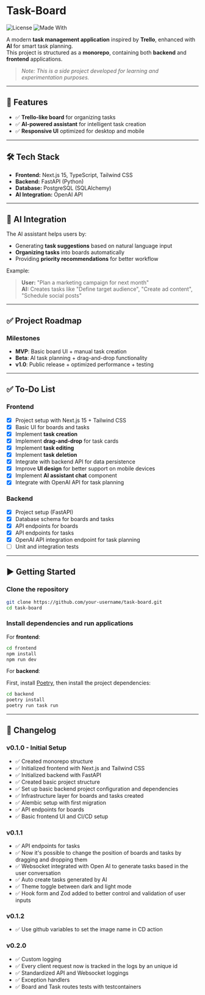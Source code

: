 # Task-Board

![License](https://img.shields.io/badge/license-MIT-blue)
![Made With](https://img.shields.io/badge/made%20with-AI-blueviolet)

A modern **task management application** inspired by **Trello**, enhanced with **AI** for smart task planning.  
This project is structured as a **monorepo**, containing both **backend** and **frontend** applications.

> _Note: This is a side project developed for learning and experimentation purposes._

---

## 🚀 Features

- ✅ **Trello-like board** for organizing tasks
- ✅ **AI-powered assistant** for intelligent task creation
- ✅ **Responsive UI** optimized for desktop and mobile

---

## 🛠 Tech Stack

- **Frontend:** Next.js 15, TypeScript, Tailwind CSS
- **Backend:** FastAPI (Python)
- **Database:** PostgreSQL (SQLAlchemy)
- **AI Integration:** OpenAI API

---

## 🤖 AI Integration

The AI assistant helps users by:

- Generating **task suggestions** based on natural language input
- **Organizing tasks** into boards automatically
- Providing **priority recommendations** for better workflow

Example:

> **User:** "Plan a marketing campaign for next month"  
> **AI:** Creates tasks like "Define target audience", "Create ad content", "Schedule social posts"

---

## ✅ Project Roadmap

### **Milestones**

- **MVP**: Basic board UI + manual task creation
- **Beta**: AI task planning + drag-and-drop functionality
- **v1.0**: Public release + optimized performance + testing

---

## ✅ To-Do List

### **Frontend**

- [x] Project setup with Next.js 15 + Tailwind CSS
- [x] Basic UI for boards and tasks
- [x] Implement **task creation**
- [x] Implement **drag-and-drop** for task cards
- [x] Implement **task editing**
- [x] Implement **task deletion**
- [x] Integrate with backend API for data persistence
- [x] Improve **UI design** for better support on mobile devices
- [x] Implement **AI assistant chat** component
- [x] Integrate with OpenAI API for task planning

### **Backend**

- [x] Project setup (FastAPI)
- [x] Database schema for boards and tasks
- [x] API endpoints for boards
- [x] API endpoints for tasks
- [x] OpenAI API integration endpoint for task planning
- [ ] Unit and integration tests

---

## ▶️ Getting Started

### **Clone the repository**

```bash
git clone https://github.com/your-username/task-board.git
cd task-board
```

### **Install dependencies and run applications**

For **frontend**:

```bash
cd frontend
npm install
npm run dev
```

For **backend**:

First, install [Poetry](https://python-poetry.org/docs/#installation), then install the project dependencies:

```bash
cd backend
poetry install
poetry run task run
```

---

## 📜 Changelog

### **v0.1.0 - Initial Setup**

- ✅ Created monorepo structure
- ✅ Initialized frontend with Next.js and Tailwind CSS
- ✅ Initialized backend with FastAPI
- ✅ Created basic project structure
- ✅ Set up basic backend project configuration and dependencies
- ✅ Infrastructure layer for boards and tasks created
- ✅ Alembic setup with first migration
- ✅ API endpoints for boards
- ✅ Basic frontend UI and CI/CD setup

### **v0.1.1**

- ✅ API endpoints for tasks
- ✅ Now it's possible to change the position of boards and tasks by dragging and dropping them
- ✅ Websocket integrated with Open AI to generate tasks based in the user conversation
- ✅ Auto create tasks generated by AI
- ✅ Theme toggle between dark and light mode
- ✅ Hook form and Zod added to better control and validation of user inputs

### **v0.1.2**

- ✅ Use github variables to set the image name in CD action

### **v0.2.0**

- ✅ Custom logging
- ✅ Every client request now is tracked in the logs by an unique id
- ✅ Standardized API and Websocket loggings
- ✅ Exception handlers
- ✅ Board and Task routes tests with testcontainers
